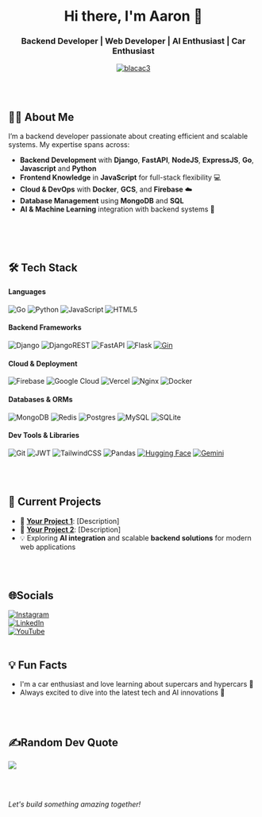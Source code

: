 <h1 align="center">Hi there, I'm Aaron 👋</h1>
<h3 align="center">Backend Developer | Web Developer | AI Enthusiast | Car Enthusiast</h3>

<p align="center">
  <a href="https://github.com/blacac3">
    <img src="https://komarev.com/ghpvc/?username=blacac3&label=Profile%20views&color=0e75b6&style=flat" alt="blacac3" />
  </a>
</p>

<br/>
<br/>

## 👨‍💻 About Me
I’m a backend developer passionate about creating efficient and scalable systems. My expertise spans across:
- **Backend Development** with **Django**, **FastAPI**, **NodeJS**, **ExpressJS**, **Go**, **Javascript** and **Python**
- **Frontend Knowledge** in **JavaScript** for full-stack flexibility 💻
- **Cloud & DevOps** with **Docker**, **GCS**, and **Firebase** ☁️
- **Database Management** using **MongoDB** and **SQL**
- **AI & Machine Learning** integration with backend systems 🤖

<br/>
<br/>
<br/>


## 🛠️ Tech Stack
#### Languages
![Go](https://img.shields.io/badge/go-%2300ADD8.svg?style=plastic&logo=go&logoColor=white)
![Python](https://img.shields.io/badge/python-3670A0?style=plastic&logo=python&logoColor=ffdd54)
![JavaScript](https://img.shields.io/badge/javascript-%23323330.svg?style=plastic&logo=javascript&logoColor=%23F7DF1E)
![HTML5](https://img.shields.io/badge/html5-%23E34F26.svg?style=plastic&logo=html5&logoColor=white)

#### Backend Frameworks
![Django](https://img.shields.io/badge/django-%23092E20.svg?style=plastic&logo=django&logoColor=white)
![DjangoREST](https://img.shields.io/badge/DJANGO-REST-ff1709?style=plastic&logo=django&logoColor=white&color=ff1709&labelColor=gray)
![FastAPI](https://img.shields.io/badge/FastAPI-005571?style=plastic&logo=fastapi)
![Flask](https://img.shields.io/badge/flask-%23000.svg?style=plastic&logo=flask&logoColor=white)
[![Gin](https://img.shields.io/badge/Gin%20Framework-00ADD8?style=plastic&logo=go&logoColor=white)](https://gin-gonic.com/)


#### Cloud & Deployment
![Firebase](https://img.shields.io/badge/firebase-%23039BE5.svg?style=plastic&logo=firebase)
![Google Cloud](https://img.shields.io/badge/Google%20Cloud-%234285F4.svg?style=plastic&logo=google-cloud&logoColor=white)
![Vercel](https://img.shields.io/badge/vercel-%23000000.svg?style=plastic&logo=vercel&logoColor=white)
![Nginx](https://img.shields.io/badge/nginx-%23009639.svg?style=plastic&logo=nginx&logoColor=white)
![Docker](https://img.shields.io/badge/docker-%230db7ed.svg?style=plastic&logo=docker&logoColor=white)

#### Databases & ORMs
![MongoDB](https://img.shields.io/badge/MongoDB-%234ea94b.svg?style=plastic&logo=mongodb&logoColor=white)
![Redis](https://img.shields.io/badge/redis-%23DD0031.svg?style=plastic&logo=redis&logoColor=white)
![Postgres](https://img.shields.io/badge/postgres-%23316192.svg?style=plastic&logo=postgresql&logoColor=white)
![MySQL](https://img.shields.io/badge/mysql-%2300f.svg?style=plastic&logo=mysql&logoColor=white)
![SQLite](https://img.shields.io/badge/sqlite-%2307405e.svg?style=plastic&logo=sqlite&logoColor=white)

#### Dev Tools & Libraries
![Git](https://img.shields.io/badge/-Git-05122A?style=plastic&logo=git)
![JWT](https://img.shields.io/badge/JWT-black?style=plastic&logo=JSON%20web%20tokens)
![TailwindCSS](https://img.shields.io/badge/tailwindcss-%2338B2AC.svg?style=plastic&logo=tailwind-css&logoColor=white)
![Pandas](https://img.shields.io/badge/pandas-%23150458.svg?style=plastic&logo=pandas&logoColor=white)
[![Hugging Face](https://img.shields.io/badge/Hugging%20Face-ffcc00?style=plastic&logo=huggingface&logoColor=black)](https://huggingface.co/)
[![Gemini](https://img.shields.io/badge/Gemini-4285F4?style=plastic&logo=google&logoColor=white)](https://ai.googleblog.com/)


<br/>
<br/>

## 🔭 Current Projects
- 🚀 **[Your Project 1](#)**: [Description]
- 🔧 **[Your Project 2](#)**: [Description]
- 💡 Exploring **AI integration** and scalable **backend solutions** for modern web applications

<br/>
<br/>




## 🌐Socials
[![Instagram](https://img.shields.io/badge/Instagram-%23E4405F.svg?logo=Instagram&logoColor=white)](https://instagram.com/blacac3) <br/> 
[![LinkedIn](https://img.shields.io/badge/LinkedIn-%230077B5.svg?logo=linkedin&logoColor=white)](https://linkedin.com/in/https://www.linkedin.com/in/aaron-ezeala)<br/> 
[![YouTube](https://img.shields.io/badge/YouTube-%23FF0000.svg?logo=YouTube&logoColor=white)](https://youtube.com/c/UCsOK_dYLP6cntK09jg_BJrg) 
<br/>
<br/>



## 💡 Fun Facts
- I'm a car enthusiast and love learning about supercars and hypercars 🚗
- Always excited to dive into the latest tech and AI innovations 💼

<br/>
<br/>

## ✍️Random Dev Quote
![](https://quotes-github-readme.vercel.app/api?type=horizontal&theme=gruvbox)

<br/>
<br/>

*Let's build something amazing together!*
